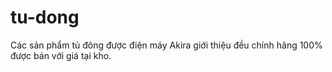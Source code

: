 # tu-dong
Các sản phẩm tủ đông được điện máy Akira giới thiệu đều chính hãng 100% được bán với giá tại kho.
